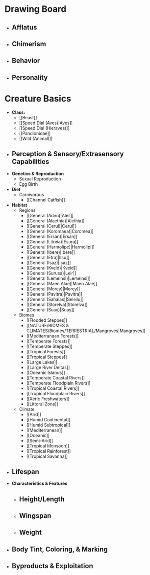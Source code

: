 # Drawing Board
- **Afflatus**
	- 
- **Chimerism**
	- 
- **Behavior**
	- 
- **Personality**
	- 
# Creature Basics
- **Class:**
	- [[Beast]]
	- [[Speed Dial (Aves)|Aves]]
	- [[Speed Dial (Hieraves)]]
	- [[Pandionidae]]
	- [[Wild (Animal)]]
- **Perception & Sensory/Extrasensory Capabilities**
	- 
- **Genetics & Reproduction**
	- Sexual Reproduction
	- Egg Birth
- **Diet**
	- Carnivorous
		- [[Channel Catfish]]
- **Habitat**
	- Regions
		- [[General (Advu)|Aleil]]
		- [[General (Alaethia)|Alethia]]
		- [[General (Cerul)|Cerul]]
		- [[General (Koromaea)|Coromea]]
		- [[General (Ersan)|Ersan]]
		- [[General (Litreia)|Esura]]
		- [[General (Harmolipe)|Harmolipi]]
		- [[General (Ibere)|Ibere]]
		- [[General (Etra)|Ilsu]]
		- [[General (Isaz)|Isaz]]
		- [[General (Kveld)|Kveld]]
		- [[General (Surusa)|Leir]]
		- [[General (Lemeinsi)|Lemeinsi]]
		- [[General (Maen Alae)|Maen Alae]]
		- [[General (Morey)|Morey]]
		- [[General (Pavitra)|Pavitra]]
		- [[General (Sahalas)|Seleilu]]
		- [[General (Storelva)|Storelva]]
		- [[General (Suay)|Suay]]
	- Biomes
		- [[Flooded Steppes]]
		- [[NATURE/BIOMES & CLIMATES/Biomes/TERRESTRIAL/Mangroves|Mangroves]]
		- [[Mediterranean Forests]]
		- [[Temperate Forests]]
		- [[Temperate Steppes]]
		- [[Tropical Forests]]
		- [[Tropical Steppes]]
		- [[Large Lakes]]
		- [[Large River Deltas]]
		- [[Oceanic Islands]]
		- [[Temperate Coastal Rivers]]
		- [[Temperate Floodplain Rivers]]
		- [[Tropical Coastal Rivers]]
		- [[Tropical Floodplain Rivers]]
		- [[Xeric Freshwaters]]
		- [[Littoral Zone]]
	- Climate
		- [[Arid]]
		- [[Humid Continental]]
		- [[Humid Subtropical]]
		- [[Mediterranean]]
		- [[Oceanic]]
		- [[Semi-Arid]]
		- [[Tropical Monsoon]]
		- [[Tropical Rainforest]]
		- [[Tropical Savanna]]
- **Lifespan**
	- 
- **Characteristics & Features**
	- Height/Length
		- 
	- Wingspan
		- 
	- Weight
		- 
- **Body Tint, Coloring, & Marking**
	- 
- **Byproducts & Exploitation**
	- 